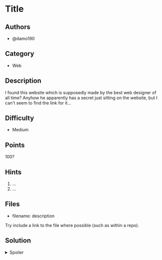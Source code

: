# Title

## Authors
- @damo190

## Category
- Web


## Description
I found this website which is supposedly made by the best web designer of all time? Anyhow he apparently has a secret just sitting on the website, but I can't seem to find the link for it...

## Difficulty
- Medium

## Points
100?

## Hints
1. ...
1. ...

## Files
- filename: description

Try include a link to the file where possible (such as within a repo).

## Solution
<details>
<summary>Spoiler</summary

### Idea
...

### Walkthrough
1. ...
1. ...

### Flag
`NEWBIE{n3ver_f0rget_n0_1_i5_perfEct}`
</details>
